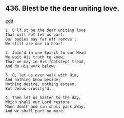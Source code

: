 
## 436.  Blest be the dear uniting love.
[edit](https://docs.google.com/document/d/1EjXQ8ro6OzYyoBzoOllLsQ8Na2viUbIF/edit?mode=html)



    1. B lf.st be the dear uniting love 
    That will not let us part:
    Our bodies may far off remove ;
    We still are one in heart.

    2. Join’d in one Spirit to our Head
    We wait His truth to know,
    That we may in His footsteps tread, 
    And do His work below.

    3. O, let us ever walk with Him,
    And nothing know beside;
    Nothing desire, nothing esteem,
    But Jesus crucify’d.

    4. Then let us hasten to the day,
    Which shall our Lord restore 
    When death and sin shall pass away, 
    And we shall part no more.
